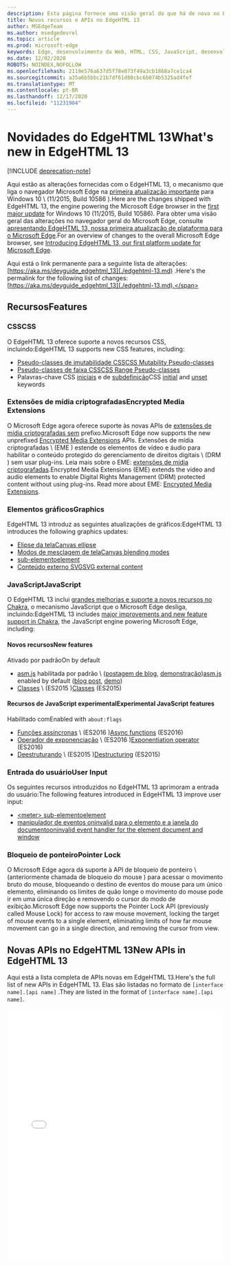```yaml
---
description: Esta página fornece uma visão geral do que há de novo no EdgeHTML 13.
title: Novos recursos e APIs no EdgeHTML 13
author: MSEdgeTeam
ms.author: msedgedevrel
ms.topic: article
ms.prod: microsoft-edge
keywords: Edge, desenvolvimento da Web, HTML, CSS, JavaScript, desenvolvedor
ms.date: 12/02/2020
ROBOTS: NOINDEX,NOFOLLOW
ms.openlocfilehash: 2119e576a637d5f78e073f49a3cb1868a7ce1ca4
ms.sourcegitcommit: a35a6b5bbc21b7df61d08cbc6b074b5325ad4fef
ms.translationtype: MT
ms.contentlocale: pt-BR
ms.lasthandoff: 12/17/2020
ms.locfileid: "11231904"
---
```

# <span data-ttu-id="bcaee-104">Novidades do EdgeHTML 13</span><span class="sxs-lookup"><span data-stu-id="bcaee-104">What's new in EdgeHTML 13</span></span>  

[!INCLUDE [deprecation-note](../../includes/legacy-edge-note.md)]  

<span data-ttu-id="bcaee-105">Aqui estão as alterações fornecidas com o EdgeHTML 13, o mecanismo que liga o navegador Microsoft Edge na [primeira atualização importante](https://blogs.windows.com/windowsexperience/2015/11/12) para Windows 10 \ (11/2015, Build 10586 \).</span><span class="sxs-lookup"><span data-stu-id="bcaee-105">Here are the changes shipped with EdgeHTML 13, the engine powering the Microsoft Edge browser in the [first major update](https://blogs.windows.com/windowsexperience/2015/11/12) for Windows 10 \(11/2015, Build 10586\).</span></span>  <span data-ttu-id="bcaee-106">Para obter uma visão geral das alterações no navegador geral do Microsoft Edge, consulte [apresentando EdgeHTML 13, nossa primeira atualização de plataforma para o Microsoft Edge](https://blogs.windows.com/msedgedev/2015/11/16).</span><span class="sxs-lookup"><span data-stu-id="bcaee-106">For an overview of changes to the overall Microsoft Edge browser, see [Introducing EdgeHTML 13, our first platform update for Microsoft Edge](https://blogs.windows.com/msedgedev/2015/11/16).</span></span>  

<span data-ttu-id="bcaee-107">Aqui está o link permanente para a seguinte lista de alterações:  [https://aka.ms/devguide_edgehtml_13](./edgehtml-13.md) .</span><span class="sxs-lookup"><span data-stu-id="bcaee-107">Here's the permalink for the following list of changes:  [https://aka.ms/devguide_edgehtml_13](./edgehtml-13.md).</span></span>  

## <span data-ttu-id="bcaee-108">Recursos</span><span class="sxs-lookup"><span data-stu-id="bcaee-108">Features</span></span>  

### <span data-ttu-id="bcaee-109">CSS</span><span class="sxs-lookup"><span data-stu-id="bcaee-109">CSS</span></span>  

<span data-ttu-id="bcaee-110">O EdgeHTML 13 oferece suporte a novos recursos CSS, incluindo:</span><span class="sxs-lookup"><span data-stu-id="bcaee-110">EdgeHTML 13 supports new CSS features, including:</span></span>  

*   [<span data-ttu-id="bcaee-111">Pseudo-classes de imutabilidade CSS</span><span class="sxs-lookup"><span data-stu-id="bcaee-111">CSS Mutability Pseudo-classes</span></span>](https://developer.microsoft.com/microsoft-edge/platform/status/cssmutabilitypseudoclasses)  
*   [<span data-ttu-id="bcaee-112">Pseudo-classes de faixa CSS</span><span class="sxs-lookup"><span data-stu-id="bcaee-112">CSS Range Pseudo-classes</span></span>](https://developer.microsoft.com/microsoft-edge/platform/status/cssrangepseudoclasses)  
*   <span data-ttu-id="bcaee-113">Palavras-chave CSS [iniciais](https://developer.microsoft.com/microsoft-edge/platform/status/cssinitialvalue) e de [subdefinição](https://developer.microsoft.com/microsoft-edge/platform/status/cssunsetvalue)</span><span class="sxs-lookup"><span data-stu-id="bcaee-113">CSS [initial](https://developer.microsoft.com/microsoft-edge/platform/status/cssinitialvalue) and [unset](https://developer.microsoft.com/microsoft-edge/platform/status/cssunsetvalue) keywords</span></span>  

### <span data-ttu-id="bcaee-114">Extensões de mídia criptografadas</span><span class="sxs-lookup"><span data-stu-id="bcaee-114">Encrypted Media Extensions</span></span>  

<span data-ttu-id="bcaee-115">O Microsoft Edge agora oferece suporte às novas APIs de [extensões de mídia criptografadas sem](https://w3.org/TR/encrypted-media) prefixo.</span><span class="sxs-lookup"><span data-stu-id="bcaee-115">Microsoft Edge now supports the new unprefixed [Encrypted Media Extensions](https://w3.org/TR/encrypted-media) APIs.</span></span>  <span data-ttu-id="bcaee-116">Extensões de mídia criptografadas \ (EME \) estende os elementos de vídeo e áudio para habilitar o conteúdo protegido do gerenciamento de direitos digitais \ (DRM \) sem usar plug-ins.  Leia mais sobre o EME:  [extensões de mídia criptografadas](https://developer.mozilla.org/docs/Web/API/Encrypted_Media_Extensions_API).</span><span class="sxs-lookup"><span data-stu-id="bcaee-116">Encrypted Media Extensions \(EME\) extends the video and audio elements to enable Digital Rights Management \(DRM\) protected content without using plug-ins.  Read more about EME:  [Encrypted Media Extensions](https://developer.mozilla.org/docs/Web/API/Encrypted_Media_Extensions_API).</span></span>  

### <span data-ttu-id="bcaee-117">Elementos gráficos</span><span class="sxs-lookup"><span data-stu-id="bcaee-117">Graphics</span></span>  

<span data-ttu-id="bcaee-118">EdgeHTML 13 introduz as seguintes atualizações de gráficos:</span><span class="sxs-lookup"><span data-stu-id="bcaee-118">EdgeHTML 13 introduces the following graphics updates:</span></span>  

*   [<span data-ttu-id="bcaee-119">Elipse da tela</span><span class="sxs-lookup"><span data-stu-id="bcaee-119">Canvas ellipse</span></span>](https://developer.microsoft.com/microsoft-edge/platform/status/canvas2dellipse)  
*   [<span data-ttu-id="bcaee-120">Modos de mesclagem de tela</span><span class="sxs-lookup"><span data-stu-id="bcaee-120">Canvas blending modes</span></span>](https://developer.microsoft.com/microsoft-edge/platform/status/compositingandblendingincanvas2d)  
*   [<picture> <span data-ttu-id="bcaee-121">sub-elemento</span><span class="sxs-lookup"><span data-stu-id="bcaee-121">element</span></span>](https://developer.microsoft.com/microsoft-edge/platform/status/pictureelement)  
*   [<span data-ttu-id="bcaee-122">Conteúdo externo SVG</span><span class="sxs-lookup"><span data-stu-id="bcaee-122">SVG external content</span></span>](https://developer.microsoft.com/microsoft-edge/platform/status/svgexternalcontent)  

### <span data-ttu-id="bcaee-123">JavaScript</span><span class="sxs-lookup"><span data-stu-id="bcaee-123">JavaScript</span></span>  

<span data-ttu-id="bcaee-124">O EdgeHTML 13 inclui [grandes melhorias e suporte a novos recursos no Chakra](https://blogs.windows.com/msedgedev/2015/09/30), o mecanismo JavaScript que o Microsoft Edge desliga, incluindo:</span><span class="sxs-lookup"><span data-stu-id="bcaee-124">EdgeHTML 13 includes [major improvements and new feature support in Chakra](https://blogs.windows.com/msedgedev/2015/09/30), the JavaScript engine powering Microsoft Edge, including:</span></span>  

#### <span data-ttu-id="bcaee-125">Novos recursos</span><span class="sxs-lookup"><span data-stu-id="bcaee-125">New features</span></span>  

<span data-ttu-id="bcaee-126">Ativado por padrão</span><span class="sxs-lookup"><span data-stu-id="bcaee-126">On by default</span></span>  

*   <span data-ttu-id="bcaee-127">[asm.js](https://developer.microsoft.com/microsoft-edge/platform/status/asmjs/?q=asm.js) habilitada por padrão \ ([postagem de blog](https://blogs.windows.com/msedgedev/2015/11/10), [demonstração](https://dev.windows.com/microsoft-edge/testdrive/demos/chess)\)</span><span class="sxs-lookup"><span data-stu-id="bcaee-127">[asm.js](https://developer.microsoft.com/microsoft-edge/platform/status/asmjs/?q=asm.js) enabled by default \([blog post](https://blogs.windows.com/msedgedev/2015/11/10), [demo](https://dev.windows.com/microsoft-edge/testdrive/demos/chess)\)</span></span>  
*   <span data-ttu-id="bcaee-128">[Classes](https://developer.microsoft.com/microsoft-edge/platform/status/asmjs/?q=classes) \ (ES2015 \)</span><span class="sxs-lookup"><span data-stu-id="bcaee-128">[Classes](https://developer.microsoft.com/microsoft-edge/platform/status/asmjs/?q=classes) \(ES2015\)</span></span>  

#### <span data-ttu-id="bcaee-129">Recursos de JavaScript experimental</span><span class="sxs-lookup"><span data-stu-id="bcaee-129">Experimental JavaScript features</span></span>  

<span data-ttu-id="bcaee-130">Habilitado com</span><span class="sxs-lookup"><span data-stu-id="bcaee-130">Enabled with</span></span> `about:flags`  

*   <span data-ttu-id="bcaee-131">[Funções assíncronas](https://developer.microsoft.com/microsoft-edge/platform/status/asyncfunctions/?q=async%20functions) \ (ES2016 \)</span><span class="sxs-lookup"><span data-stu-id="bcaee-131">[Async functions](https://developer.microsoft.com/microsoft-edge/platform/status/asyncfunctions/?q=async%20functions) \(ES2016\)</span></span>  
*   <span data-ttu-id="bcaee-132">[Operador de exponenciação](https://developer.microsoft.com/microsoft-edge/platform/status/exponentiationoperatores2016/?q=exponentiation%20operator) \ (ES2016 \)</span><span class="sxs-lookup"><span data-stu-id="bcaee-132">[Exponentiation operator](https://developer.microsoft.com/microsoft-edge/platform/status/exponentiationoperatores2016/?q=exponentiation%20operator) \(ES2016\)</span></span>  
*   <span data-ttu-id="bcaee-133">[Deestruturando](https://developer.microsoft.com/microsoft-edge/platform/status/destructuringES2015/?q=destructuring) \ (ES2015 \)</span><span class="sxs-lookup"><span data-stu-id="bcaee-133">[Destructuring](https://developer.microsoft.com/microsoft-edge/platform/status/destructuringES2015/?q=destructuring) \(ES2015\)</span></span>  

### <span data-ttu-id="bcaee-134">Entrada do usuário</span><span class="sxs-lookup"><span data-stu-id="bcaee-134">User Input</span></span>  

<span data-ttu-id="bcaee-135">Os seguintes recursos introduzidos no EdgeHTML 13 aprimoram a entrada do usuário:</span><span class="sxs-lookup"><span data-stu-id="bcaee-135">The following features introduced in EdgeHTML 13 improve user input:</span></span>  

*   [\<meter\> <span data-ttu-id="bcaee-136">sub-elemento</span><span class="sxs-lookup"><span data-stu-id="bcaee-136">element</span></span>](https://developer.microsoft.com/microsoft-edge/platform/status/meterelement)  
*   [<span data-ttu-id="bcaee-137">manipulador de eventos oninvalid para o elemento e a janela do documento</span><span class="sxs-lookup"><span data-stu-id="bcaee-137">oninvalid event handler for the element document and window</span></span>](https://developer.microsoft.com/microsoft-edge/platform/status/oninvalideventhandler)  

### <span data-ttu-id="bcaee-138">Bloqueio de ponteiro</span><span class="sxs-lookup"><span data-stu-id="bcaee-138">Pointer Lock</span></span>  

<span data-ttu-id="bcaee-139">O Microsoft Edge agora dá suporte à API de bloqueio de ponteiro \ (anteriormente chamada de bloqueio do mouse \) para acessar o movimento bruto do mouse, bloqueando o destino de eventos do mouse para um único elemento, eliminando os limites de quão longe o movimento do mouse pode ir em uma única direção e removendo o cursor do modo de exibição.</span><span class="sxs-lookup"><span data-stu-id="bcaee-139">Microsoft Edge now supports the Pointer Lock API \(previously called Mouse Lock\) for access to raw mouse movement, locking the target of mouse events to a single element, eliminating limits of how far mouse movement can go in a single direction, and removing the cursor from view.</span></span>  

## <span data-ttu-id="bcaee-140">Novas APIs no EdgeHTML 13</span><span class="sxs-lookup"><span data-stu-id="bcaee-140">New APIs in EdgeHTML 13</span></span>  

<span data-ttu-id="bcaee-141">Aqui está a lista completa de APIs novas em EdgeHTML 13.</span><span class="sxs-lookup"><span data-stu-id="bcaee-141">Here's the full list of new APIs in EdgeHTML 13.</span></span>  <span data-ttu-id="bcaee-142">Elas são listadas no formato de `[interface name].[api name]` .</span><span class="sxs-lookup"><span data-stu-id="bcaee-142">They are listed in the format of `[interface name].[api name]`.</span></span>  

<iframe height='584' scrolling='no' title='<span data-ttu-id="bcaee-143">Novas APIs no EdgeHTML 13</span><span class="sxs-lookup"><span data-stu-id="bcaee-143">New APIs in EdgeHTML 13</span></span>' src='//codepen.io/MicrosoftEdgeDocumentation/embed/vmzxEY/?height=584&theme-id=23761&default-tab=result&embed-version=2' frameborder='no' allowtransparency='true' allowfullscreen='true' style='width:  100%;'><span data-ttu-id="bcaee-144">Veja a caneta <a href='https://codepen.io/MicrosoftEdgeDocumentation/pen/vmzxEY/'> New APIs no EdgeHTML 13 </a> ao Microsoft Edge Docs ( <a href='http://codepen.io/MicrosoftEdgeDocumentation'> @MicrosoftEdgeDocumentation </a> ) em <a href='http://codepen.io'> CodePen </a> .</span><span class="sxs-lookup"><span data-stu-id="bcaee-144">See the Pen <a href='https://codepen.io/MicrosoftEdgeDocumentation/pen/vmzxEY/'>New APIs in EdgeHTML 13</a> by Microsoft Edge Docs (<a href='http://codepen.io/MicrosoftEdgeDocumentation'>@MicrosoftEdgeDocumentation</a>) on <a href='http://codepen.io'>CodePen</a>.</span></span></iframe>  
